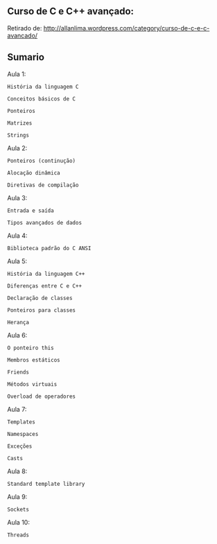 Curso de C e C++ avançado:
----------------------------

Retirado de: http://allanlima.wordpress.com/category/curso-de-c-e-c-avancado/



Sumario
---------

Aula 1:

    História da linguagem C
    
    Conceitos básicos de C
    
    Ponteiros
    
    Matrizes
    
    Strings
    


Aula 2:

    Ponteiros (continução)
    
    Alocação dinâmica
    
    Diretivas de compilação
    


Aula 3:

    Entrada e saída
    
    Tipos avançados de dados
    


Aula 4:

    Biblioteca padrão do C ANSI
    


Aula 5:

    História da linguagem C++
    
    Diferenças entre C e C++
    
    Declaração de classes
    
    Ponteiros para classes
    
    Herança
    


Aula 6:

    O ponteiro this
    
    Membros estáticos
    
    Friends
    
    Métodos virtuais
    
    Overload de operadores
    


Aula 7:

    Templates
    
    Namespaces
    
    Exceções
    
    Casts
    


Aula 8:

    Standard template library
    


Aula 9:

    Sockets
    


Aula 10:

    Threads
    